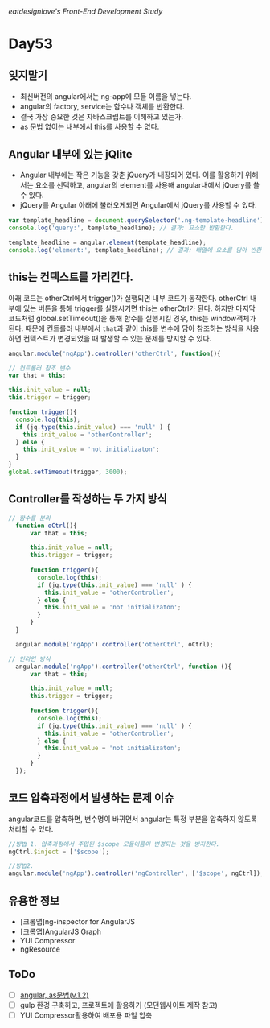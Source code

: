 ###### eatdesignlove's Front-End Development Study

# Day53

## 잊지말기
- 최신버전의 angular에서는 ng-app에 모듈 이름을 넣는다.
- angular의 factory, service는 함수나 객체를 반환한다.
- 결국 가장 중요한 것은 자바스크립트를 이해하고 있는가.
- as 문법 없이는 내부에서 this를 사용할 수 없다.


## Angular 내부에 있는 jQlite

- Angular 내부에는 작은 기능을 갖춘 jQuery가 내장되어 있다. 이를 활용하기 위해서는 요소를 선택하고, angular의 element를 사용해 angular내에서 jQuery를 쓸 수 있다.
- jQuery를 Angular 아래에 불러오게되면 Angular에서 jQuery를 사용할 수 있다.


```js
var template_headline = document.querySelector('.ng-template-headline');
console.log('query:', template_headline); // 결과: 요소만 반환한다.

template_headline = angular.element(template_headline);
console.log('element:', template_headline); // 결과: 배열에 요소를 담아 반환한다.
```


## this는 컨텍스트를 가리킨다.

아래 코드는 otherCtrl에서 trigger()가 실행되면 내부 코드가 동작한다. otherCtrl 내부에 있는 버튼을 통해 trigger를 실행시키면 this는 otherCtrl가 된다. 하지만 마지막 코드처럼 global.setTimeout()을 통해 함수를 실행시킬 경우, this는 window객체가 된다. 때문에 컨트롤러 내부에서 `that`과 같이 this를 변수에 담아 참조하는 방식을 사용하면 컨텍스트가 변경되었을 때 발생할 수 있는 문제를 방지할 수 있다.

```js
angular.module('ngApp').controller('otherCtrl', function(){

// 컨트롤러 참조 변수
var that = this;

this.init_value = null;
this.trigger = trigger;

function trigger(){
  console.log(this);
  if (jq.type(this.init_value) === 'null' ) {
    this.init_value = 'otherController';
  } else {
    this.init_value = 'not initializaton';
  }  
}
global.setTimeout(trigger, 3000);
```

## Controller를 작성하는 두 가지 방식


```js
// 함수를 분리
  function oCtrl(){
      var that = this;

      this.init_value = null;
      this.trigger = trigger;
      
      function trigger(){
        console.log(this);
        if (jq.type(this.init_value) === 'null' ) {
          this.init_value = 'otherController';
        } else {
          this.init_value = 'not initializaton';
        }  
      }
  }

  angular.module('ngApp').controller('otherCtrl', oCtrl);
```

```js
// 인라인 방식
  angular.module('ngApp').controller('otherCtrl', function (){
      var that = this;

      this.init_value = null;
      this.trigger = trigger;
      
      function trigger(){
        console.log(this);
        if (jq.type(this.init_value) === 'null' ) {
          this.init_value = 'otherController';
        } else {
          this.init_value = 'not initializaton';
        }  
      }
  });
```

## 코드 압축과정에서 발생하는 문제 이슈

angular코드를 압축하면, 변수명이 바뀌면서 angular는 특정 부분을 압축하지 않도록 처리할 수 있다.

```js
//방법 1. 압축과정에서 주입된 $scope 모듈이름이 변경되는 것을 방지한다.
ngCtrl.$inject = ['$scope'];

//방법2. 
angular.module('ngApp').controller('ngController', ['$scope', ngCtrl]);  

```


## 유용한 정보
- [크롬앱]ng-inspector for AngularJS
- [크롬앱]AngularJS Graph
- YUI Compressor
- ngResource


## ToDo
- [ ] [angular, as문법(v.1.2)](http://haruair.com/blog/3186)
- [ ] gulp 환경 구축하고, 프로젝트에 활용하기 (모던웹사이트 제작 참고)
- [ ] YUI Compressor활용하여 배포용 파일 압축
